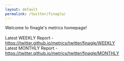 ```yaml
---
layout: default
permalink: /twitter/finagle/
---
```

Welcome to finagle's metrics homepage!
<br><br>
Latest WEEKLY Report - <a href="https://twitter.github.io/metrics/twitter/finagle/WEEKLY">https://twitter.github.io/metrics/twitter/finagle/WEEKLY</a>
<br>
Latest MONTHLY Report - <a href="https://twitter.github.io/metrics/twitter/finagle/MONTHLY">https://twitter.github.io/metrics/twitter/finagle/MONTHLY</a>
<br>
